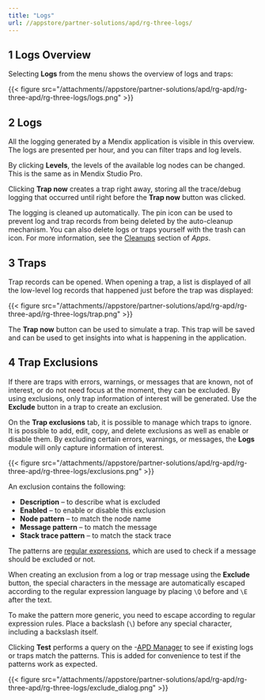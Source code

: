 ```yaml
---
title: "Logs"
url: //appstore/partner-solutions/apd/rg-three-logs/
---
```


## 1 Logs Overview

Selecting **Logs** from the menu shows the overview of logs and traps:

{{< figure src="/attachments//appstore/partner-solutions/apd/rg-apd/rg-three-apd/rg-three-logs/logs.png" >}}

## 2 Logs

All the logging generated by a Mendix application is visible in this overview. The logs are presented per hour, and you can filter traps and log levels.

By clicking **Levels**, the levels of the available log nodes can be changed. This is the same as in Mendix Studio Pro.

Clicking **Trap now** creates a trap right away, storing all the trace/debug logging that occurred until right before the **Trap now** button was clicked.

The logging is cleaned up automatically. The pin icon can be used to prevent log and trap records from being deleted by the auto-cleanup mechanism. You can also delete logs or traps yourself with the trash can icon. For more information, see the [Cleanups](//appstore/partner-solutions/apd/rg-three-apps/#cleanups) section of *Apps*.

## 3 Traps

Trap records can be opened. When opening a trap, a list is displayed of all the low-level log records that happened just before the trap was displayed:

{{< figure src="/attachments//appstore/partner-solutions/apd/rg-apd/rg-three-apd/rg-three-logs/trap.png" >}}

The **Trap now** button can be used to simulate a trap. This trap will be saved and can be used to get insights into what is happening in the application.

## 4 Trap Exclusions

If there are traps with errors, warnings, or messages that are known, not of interest, or do not need focus at the moment, they can be excluded. By using exclusions, only trap information of interest will be generated. Use the **Exclude** button in a trap to create an exclusion.

On the **Trap exclusions** tab, it is possible to manage which traps to ignore. It is possible to add, edit, copy, and delete exclusions as well as enable or disable them. By excluding certain errors, warnings, or messages, the **Logs** module will only capture information of interest. 

{{< figure src="/attachments//appstore/partner-solutions/apd/rg-apd/rg-three-apd/rg-three-logs/exclusions.png" >}}

An exclusion contains the following:

* **Description** – to describe what is excluded
* **Enabled** – to enable or disable this exclusion
* **Node pattern** – to match the node name
* **Message pattern** – to match the message
* **Stack trace pattern** – to match the stack trace

The patterns are [regular expressions](https://docs.oracle.com/javase/8/docs/api/java/util/regex/Pattern.html), which are used to check if a message should be excluded or not. 

When creating an exclusion from a log or trap message using the **Exclude** button, the special characters in the message are automatically escaped according to the regular expression language by placing `\Q` before and `\E` after the text.

To make the pattern more generic, you need to escape according to regular expression rules. Place a backslash (`\`) before any special character, including a backslash itself.

Clicking **Test** performs a query on the -[APD Manager](https://apd.mendix.com/) to see if existing logs or traps match the patterns. This is added for convenience to test if the patterns work as expected.

{{< figure src="/attachments//appstore/partner-solutions/apd/rg-apd/rg-three-apd/rg-three-logs/exclude_dialog.png" >}}
